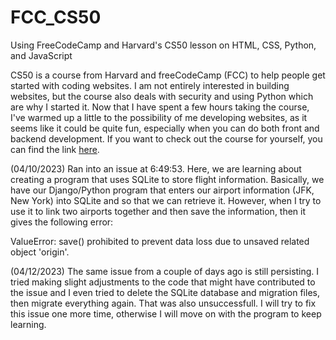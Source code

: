 # FCC_CS50
Using FreeCodeCamp and Harvard's CS50 lesson on HTML, CSS, Python, and JavaScript

CS50 is a course from Harvard and freeCodeCamp (FCC) to help people get started with coding websites. I am not entirely interested in building websites, but the
course also deals with security and using Python which are why I started it. Now that I have spent a few hours taking the course, I've warmed up a little to the
possibility of me developing websites, as it seems like it could be quite fun, especially when you can do both front and backend development. If you want to
check out the course for yourself, you can find the link [here](https://www.freecodecamp.org/news/learn-web-development-from-harvard-university-cs50/).


(04/10/2023)
Ran into an issue at 6:49:53. Here, we are learning about creating a program that uses SQLite to store flight information. Basically, we have our Django/Python
program that enters our airport information (JFK, New York) into SQLite and so that we can retrieve it. However, when I try to use it to link two airports
together and then save the information, then it gives the following error:

ValueError: save() prohibited to prevent data loss due to unsaved related object 'origin'.

(04/12/2023)
The same issue from a couple of days ago is still persisting. I tried making slight adjustments to the code that might have contributed to the issue and I even tried to delete the SQLite database and migration files, then migrate everything again. That was also unsuccessfull. I will try to fix this issue one more time, otherwise I will move on with the program to keep learning. 
